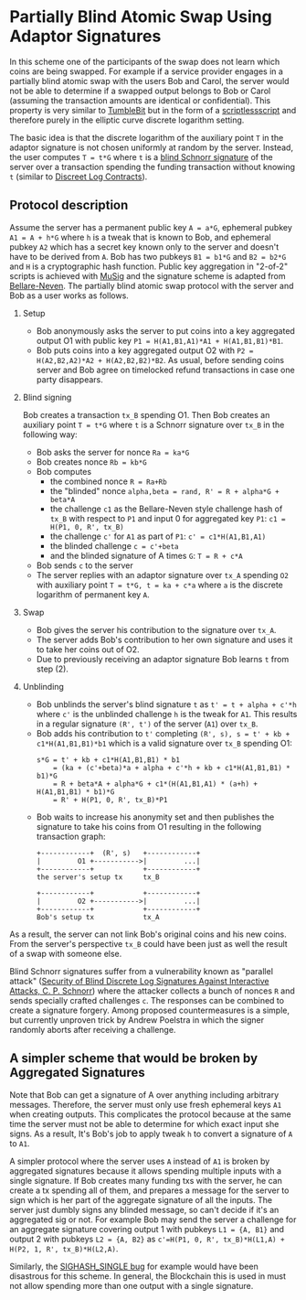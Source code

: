 Partially Blind Atomic Swap Using Adaptor Signatures
===========================

In this scheme one of the participants of the swap does not learn which coins
are being swapped. For example if a service provider engages in a partially blind 
atomic swap with the users Bob and Carol, the server would not be able to 
determine if a swapped output belongs to Bob or Carol (assuming the transaction 
amounts are identical or confidential). This property is very similar to 
[TumbleBit](https://eprint.iacr.org/2016/575.pdf) but in the form of a [scriptlessscript](https://github.com/apoelstra/scriptless-scripts/blob/master/md/atomic-swap.md)
and therefore purely in the elliptic curve discrete logarithm setting.

The basic idea is that the discrete logarithm of the auxiliary point `T` in the
adaptor signature is not chosen uniformly at random by the server. Instead, the user
computes `T = t*G` where `t` is a [blind Schnorr signature](https://blog.cryptographyengineering.com/a-note-on-blind-signature-schemes/)
of the server over a transaction spending the funding transaction without knowing
`t` (similar to [Discreet Log Contracts](https://adiabat.github.io/dlc.pdf)).

Protocol description
---
Assume the server has a permanent public key `A = a*G`, ephemeral pubkey `A1 = A +
h*G` where `h` is a tweak that is known to Bob, and ephemeral pubkey `A2` which
has a secret key known only to the server and doesn't have to be derived from `A`.
Bob has two pubkeys `B1 = b1*G` and `B2 = b2*G` and `H` is a cryptographic hash 
function. Public key aggregation in "2-of-2" scripts is achieved with [MuSig](https://eprint.iacr.org/2018/068.pdf)
and the signature scheme is adapted from [Bellare-Neven](https://cseweb.ucsd.edu/~mihir/papers/multisignatures-ccs.pdf).
The partially blind atomic swap protocol with the server and Bob as a user
works as follows.

1. Setup

   * Bob anonymously asks the server to put coins into a key aggregated output 
     O1 with public key `P1 = H(A1,B1,A1)*A1 + H(A1,B1,B1)*B1`.
   * Bob puts coins into a key aggregated output O2 with `P2 = H(A2,B2,A2)*A2 +
     H(A2,B2,B2)*B2`. As usual, before sending coins server and Bob agree on
     timelocked refund transactions in case one party disappears.
2. Blind signing

   Bob creates a transaction `tx_B` spending O1. Then Bob creates an auxiliary
   point `T = t*G` where `t` is a Schnorr signature over `tx_B` in the
   following way:

    * Bob asks the server for nonce `Ra = ka*G`
    * Bob creates nonce `Rb = kb*G`
    * Bob computes
        * the combined nonce `R = Ra+Rb`
        * the "blinded" nonce `alpha,beta = rand, R' = R + alpha*G + beta*A`
        * the challenge `c1` as the Bellare-Neven style challenge hash of
          `tx_B` with respect to `P1` and input 0 for aggregated key `P1`: `c1
          = H(P1, 0, R', tx_B)`
        * the challenge `c'` for `A1` as part of `P1`: `c' = c1*H(A1,B1,A1)`
        * the blinded challenge `c = c'+beta`
        * and the blinded signature of A times `G`: `T = R + c*A`
   * Bob sends `c` to the server
   * The server replies with an adaptor signature over `tx_A` spending `O2`
     with auxiliary point `T = t*G, t = ka + c*a` where `a` is the discrete
     logarithm of permanent key `A`.
3. Swap

    * Bob gives the server his contribution to the signature over `tx_A`.
    * The server adds Bob's contribution to her own signature and uses it to take
      her coins out of O2.
    * Due to previously receiving an adaptor signature Bob learns `t` from step (2).
4. Unblinding

   * Bob unblinds the server's blind signature `t` as `t' = t + alpha + c'*h` where
     `c'` is the unblinded challenge `h` is the tweak for `A1`. This results in a
     regular signature `(R', t')` of the server (`A1`) over `tx_B`.
   * Bob adds his contribution to `t'` completing `(R', s), s = t' + kb +
     c1*H(A1,B1,B1)*b1` which is a valid signature over `tx_B` spending O1:
     ```
     s*G = t' + kb + c1*H(A1,B1,B1) * b1
         = (ka + (c'+beta)*a + alpha + c'*h + kb + c1*H(A1,B1,B1) * b1)*G
         = R + beta*A + alpha*G + c1*(H(A1,B1,A1) * (a+h) + H(A1,B1,B1) * b1)*G
         = R' + H(P1, 0, R', tx_B)*P1
     ```
   * Bob waits to increase his anonymity set and then publishes the signature
     to take his coins from O1 resulting in the following transaction graph:
     ```
     +------------+  (R', s)   +------------+
     |         O1 +----------->|         ...|
     +------------+            +------------+
     the server's setup tx     tx_B

     +------------+            +------------+
     |         O2 +----------->|         ...|
     +------------+            +------------+
     Bob's setup tx            tx_A
     ```

As a result, the server can not link Bob's original coins and his new coins.
From the server's perspective `tx_B` could have been just as well the result
of a swap with someone else.

Blind Schnorr signatures suffer from a vulnerability known as "parallel attack"
([Security of Blind Discrete Log Signatures Against Interactive Attacks, C. P.
Schnorr](http://www.math.uni-frankfurt.de/~dmst/research/papers/schnorr.blind_sigs_attack.2001.pdf))
where the attacker collects a bunch of nonces `R` and sends specially crafted
challenges `c`. The responses can be combined to create a signature forgery.
Among proposed countermeasures is a simple, but currently unproven trick by
Andrew Poelstra in which the signer randomly aborts after receiving a
challenge.


A simpler scheme that would be broken by Aggregated Signatures
---
Note that Bob can get a signature of A over anything including arbitrary
messages. Therefore, the server must only use fresh ephemeral keys `A1` when
creating outputs. This complicates the protocol because at the same time the 
server must not be able to determine for which exact input she signs. As a
result, It's Bob's job to apply tweak `h` to convert a signature of `A` to `A1`.

A simpler protocol where the server uses `A` instead of `A1` is broken by
aggregated signatures because it allows spending multiple inputs with a single
signature. If Bob creates many funding txs with the server, he can create a
tx spending all of them, and prepares a message for the server to sign which is
her part of the aggregate signature of all the inputs. The server just dumbly 
signs any blinded message, so can't decide if it's an aggregated sig or not. For
example Bob may send the server a challenge for an aggregate signature covering
output 1 with pubkeys `L1 = {A, B1}` and output 2 with pubkeys `L2 = {A, B2}` as
`c'=H(P1, 0, R', tx_B)*H(L1,A) + H(P2, 1, R', tx_B)*H(L2,A)`.

Similarly, the [SIGHASH_SINGLE
bug](https://underhandedcrypto.com/2016/08/17/the-2016-backdoored-cryptocurrency-contest-winner/)
for example would have been disastrous for this scheme. In general, the
Blockchain this is used in must not allow spending more than one output with a
single signature.
